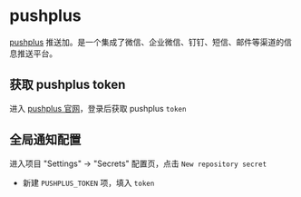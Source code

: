 # pushplus

[pushplus](https://www.pushplus.plus/) 推送加。是一个集成了微信、企业微信、钉钉、短信、邮件等渠道的信息推送平台。

## 获取 pushplus token

进入 [pushplus 官网](https://www.pushplus.plus/push1.html)，登录后获取 pushplus `token`

</details>

## 全局通知配置

进入项目 "Settings" → "Secrets" 配置页，点击 `New repository secret`

- 新建 `PUSHPLUS_TOKEN` 项，填入 `token`
